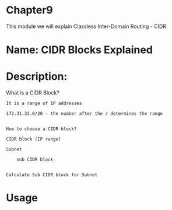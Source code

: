 # Chapter9
This module we will explain Classless Inter-Domain Routing - CIDR

# Name: CIDR Blocks Explained

# Description: 

What is a CIDR Block?

    It is a range of IP addresses

    172.31.32.0/20 - the number after the / determines the range


    How to choose a CIDR block?

    CIDR block (IP range)

    Subnet

        sub CIDR block


    Calculate Sub CIDR block for Subnet

    


# Usage


    